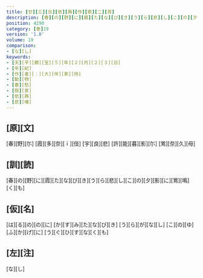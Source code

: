 ```yaml
---
title: [廿][三][日][依][興][作][歌][二][首]
description: [春][の][野][に][霞][た][な][び][き][う][ら][悲][し][こ][の][夕][影][に][鴬][鳴][く][も]
position: 4290
category: [巻]19
version: '1.0'
volume: 19
comparison:
- [な][し]
keywords:
- [天][平][勝][宝][５][年][２][月][２][３][日]
- [年][紀]
- [作][者][：][大][伴][家][持]
- [動][物]
- [春][愁]
- [叙][景]
- [依][興]
- [悲][嘆]
---
```


## [原][文]

[春][野][尓] [霞][多][奈][ｉ][伎] [宇][良][悲] [許][能][暮][影][尓] [鴬][奈][久][母]

## [訓][読]

[春][の][野][に][霞][た][な][び][き][う][ら][悲][し][こ][の][夕][影][に][鴬][鳴][く][も]

## [仮][名]

[は][る][の][の][に] [か][す][み][た][な][び][き] [う][ら][が][な][し] [こ][の][ゆ][ふ][か][げ][に] [う][ぐ][ひ][す][な][く][も]

## [左][注]

[な][し]
